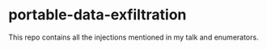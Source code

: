 # portable-data-exfiltration
This repo contains all the injections mentioned in my talk and enumerators.
